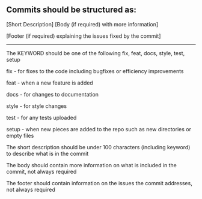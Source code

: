Commits should be structured as:
--------------------------------
<KEYWORD> [Short Description]
[Body (if required) with more information]

[Footer (if required) explaining the issues fixed by the commit]

--------------------------------

The KEYWORD should be one of the following
fix, feat, docs, style, test, setup

fix   - for fixes to the code including bugfixes or efficiency improvements

feat  - when a new feature is added

docs  - for changes to documentation

style - for style changes

test  - for any tests uploaded

setup - when new pieces are added to the repo such as new directories or empty files

The short description should be under 100 characters (including keyword) to describe what is in the commit

The body should contain more information on what is included in the commit, not always required

The footer should contain information on the issues the commit addresses, not always required


